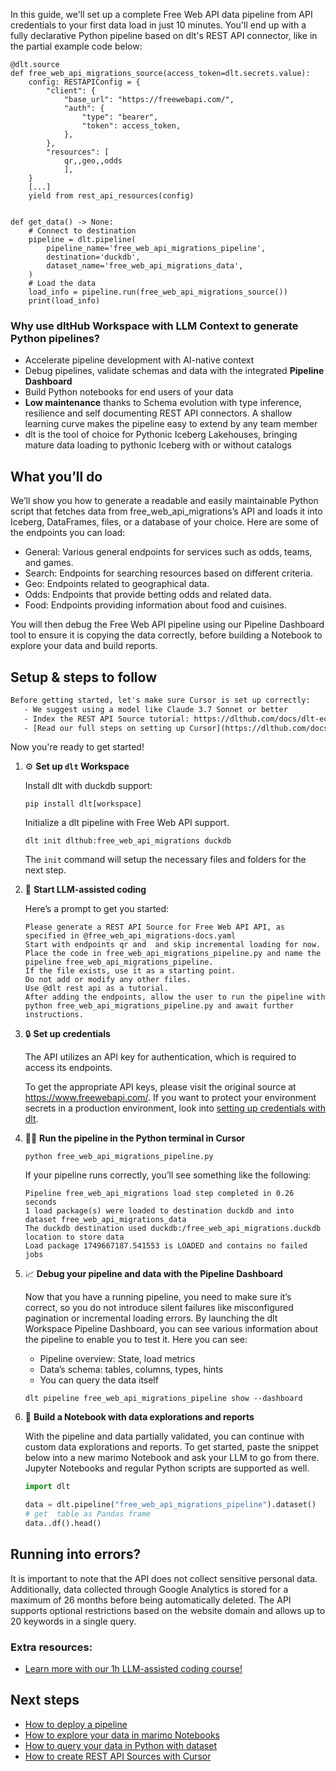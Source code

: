 In this guide, we'll set up a complete Free Web API data pipeline from API credentials to your first data load in just 10 minutes. You'll end up with a fully declarative Python pipeline based on dlt's REST API connector, like in the partial example code below:

```python-outcome
@dlt.source
def free_web_api_migrations_source(access_token=dlt.secrets.value):
    config: RESTAPIConfig = {
        "client": {
            "base_url": "https://freewebapi.com/",
            "auth": {
                "type": "bearer",
                "token": access_token,
            },
        },
        "resources": [
            qr,,geo,,odds
            ],
    }
    [...]
    yield from rest_api_resources(config)


def get_data() -> None:
    # Connect to destination
    pipeline = dlt.pipeline(
        pipeline_name='free_web_api_migrations_pipeline',
        destination='duckdb',
        dataset_name='free_web_api_migrations_data', 
    )
    # Load the data
    load_info = pipeline.run(free_web_api_migrations_source())
    print(load_info) 
```

### Why use dltHub Workspace with LLM Context to generate Python pipelines?

- Accelerate pipeline development with AI-native context
- Debug pipelines, validate schemas and data with the integrated **Pipeline Dashboard**
- Build Python notebooks for end users of your data
- **Low maintenance** thanks to Schema evolution with type inference, resilience and self documenting REST API connectors. A shallow learning curve makes the pipeline easy to extend by any team member
- dlt is the tool of choice for Pythonic Iceberg Lakehouses, bringing mature data loading to pythonic Iceberg with or without catalogs

## What you’ll do

We’ll show you how to generate a readable and easily maintainable Python script that fetches data from free_web_api_migrations’s API and loads it into Iceberg, DataFrames, files, or a database of your choice. Here are some of the endpoints you can load:

- General: Various general endpoints for services such as odds, teams, and games.
- Search: Endpoints for searching resources based on different criteria.
- Geo: Endpoints related to geographical data.
- Odds: Endpoints that provide betting odds and related data.
- Food: Endpoints providing information about food and cuisines.

You will then debug the Free Web API pipeline using our Pipeline Dashboard tool to ensure it is copying the data correctly, before building a Notebook to explore your data and build reports.

## Setup & steps to follow

```default
Before getting started, let's make sure Cursor is set up correctly:
   - We suggest using a model like Claude 3.7 Sonnet or better
   - Index the REST API Source tutorial: https://dlthub.com/docs/dlt-ecosystem/verified-sources/rest_api/ and add it to context as **@dlt rest api**
   - [Read our full steps on setting up Cursor](https://dlthub.com/docs/dlt-ecosystem/llm-tooling/cursor-restapi#23-configuring-cursor-with-documentation)
```

Now you're ready to get started!

1. ⚙️ **Set up `dlt` Workspace**
    
    Install dlt with duckdb support:
    ```shell
    pip install dlt[workspace]
    ```

    Initialize a dlt pipeline with Free Web API support.
    ```shell
    dlt init dlthub:free_web_api_migrations duckdb
    ```

    The `init` command will setup the necessary files and folders for the next step.
    
2. 🤠 **Start LLM-assisted coding**
    
    Here’s a prompt to get you started:
    
    ```prompt
    Please generate a REST API Source for Free Web API API, as specified in @free_web_api_migrations-docs.yaml 
    Start with endpoints qr and  and skip incremental loading for now. 
    Place the code in free_web_api_migrations_pipeline.py and name the pipeline free_web_api_migrations_pipeline. 
    If the file exists, use it as a starting point. 
    Do not add or modify any other files. 
    Use @dlt rest api as a tutorial. 
    After adding the endpoints, allow the user to run the pipeline with python free_web_api_migrations_pipeline.py and await further instructions.
    ```

    
3. 🔒 **Set up credentials** 
    
    The API utilizes an API key for authentication, which is required to access its endpoints.
    
    To get the appropriate API keys, please visit the original source at https://www.freewebapi.com/.
    If you want to protect your environment secrets in a production environment, look into [setting up credentials with dlt](https://dlthub.com/docs/walkthroughs/add_credentials).
    
4. 🏃‍♀️ **Run the pipeline in the Python terminal in Cursor**
    
    ```shell
    python free_web_api_migrations_pipeline.py
    ```
    
    If your pipeline runs correctly, you’ll see something like the following:
    
    ```shell
    Pipeline free_web_api_migrations load step completed in 0.26 seconds
    1 load package(s) were loaded to destination duckdb and into dataset free_web_api_migrations_data
    The duckdb destination used duckdb:/free_web_api_migrations.duckdb location to store data
    Load package 1749667187.541553 is LOADED and contains no failed jobs
    ```
    
5. 📈 **Debug your pipeline and data with the Pipeline Dashboard**

    Now that you have a running pipeline, you need to make sure it’s correct, so you do not introduce silent failures like misconfigured pagination or incremental loading errors. By launching the dlt Workspace Pipeline Dashboard, you can see various information about the pipeline to enable you to test it. Here you can see:
    - Pipeline overview: State, load metrics
    - Data’s schema: tables, columns, types, hints
    - You can query the data itself
    
    ```shell
    dlt pipeline free_web_api_migrations_pipeline show --dashboard
    ```
    
6. 🐍 **Build a Notebook with data explorations and reports**

    With the pipeline and data partially validated, you can continue with custom data explorations and reports. To get started, paste the snippet below into a new marimo Notebook and ask your LLM to go from there. Jupyter Notebooks and regular Python scripts are supported as well.

    
    ```python
    import dlt

   data = dlt.pipeline("free_web_api_migrations_pipeline").dataset()
   # get  table as Pandas frame
   data..df().head()
    ```

## Running into errors?

It is important to note that the API does not collect sensitive personal data. Additionally, data collected through Google Analytics is stored for a maximum of 26 months before being automatically deleted. The API supports optional restrictions based on the website domain and allows up to 20 keywords in a single query.

### Extra resources:

- [Learn more with our 1h LLM-assisted coding course!](https://www.youtube.com/watch?v=GGid70rnJuM)

## Next steps

- [How to deploy a pipeline](https://dlthub.com/docs/walkthroughs/deploy-a-pipeline)
- [How to explore your data in marimo Notebooks](https://dlthub.com/docs/general-usage/dataset-access/marimo)
- [How to query your data in Python with dataset](https://dlthub.com/docs/general-usage/dataset-access/dataset)
- [How to create REST API Sources with Cursor](https://dlthub.com/docs/dlt-ecosystem/llm-tooling/cursor-restapi)